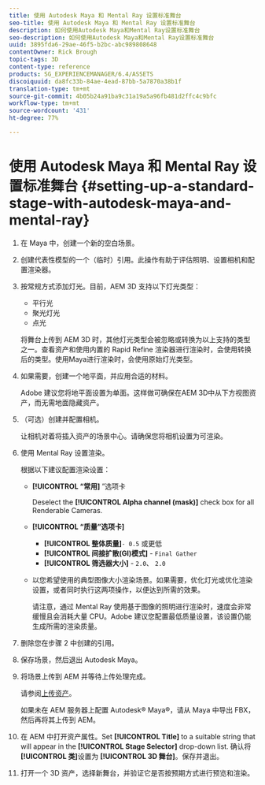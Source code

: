 ```yaml
---
title: 使用 Autodesk Maya 和 Mental Ray 设置标准舞台
seo-title: 使用 Autodesk Maya 和 Mental Ray 设置标准舞台
description: 如何使用Autodesk Maya和Mental Ray设置标准舞台
seo-description: 如何使用Autodesk Maya和Mental Ray设置标准舞台
uuid: 3895fda6-29ae-46f5-b2bc-abc989808648
contentOwner: Rick Brough
topic-tags: 3D
content-type: reference
products: SG_EXPERIENCEMANAGER/6.4/ASSETS
discoiquuid: da8fc33b-84ae-4ead-87bb-5a7870a38b1f
translation-type: tm+mt
source-git-commit: 4b05b24a91ba9c31a19a5a96fb481d2ffc4c9bfc
workflow-type: tm+mt
source-wordcount: '431'
ht-degree: 77%

---
```



# 使用 Autodesk Maya 和 Mental Ray 设置标准舞台 {#setting-up-a-standard-stage-with-autodesk-maya-and-mental-ray}

1. 在 Maya 中，创建一个新的空白场景。
1. 创建代表性模型的一个（临时）引用。此操作有助于评估照明、设置相机和配置渲染器。

1. 按常规方式添加灯光。目前，AEM 3D 支持以下灯光类型：

   * 平行光
   * 聚光灯光
   * 点光

   将舞台上传到 AEM 3D 时，其他灯光类型会被忽略或转换为以上支持的类型之一。查看资产和使用内置的 Rapid Refine 渲染器进行渲染时，会使用转换后的类型。使用Maya进行渲染时，会使用原始灯光类型。

1. 如果需要，创建一个地平面，并应用合适的材料。

   Adobe 建议您将地平面设置为单面。这样做可确保在AEM 3D中从下方视图资产，而无需地面隐藏资产。

1. （可选）创建并配置相机。

   让相机对着将插入资产的场景中心。请确保您将相机设置为可渲染。

1. 使用 Mental Ray 设置渲染。

   根据以下建议配置渲染设置：

   * **[!UICONTROL “常用]** ”选项卡

      Deselect the **[!UICONTROL Alpha channel (mask)]** check box for all Renderable Cameras.

   * **[!UICONTROL “质量”选项卡]**

      * **[!UICONTROL 整体质量]**`- 0.5` 或更低
      * **[!UICONTROL 间接扩散(GI)模式]** - `Final Gather`
      * **[!UICONTROL 筛选器大小]** - `2.0`、 `2.0`
   * 以您希望使用的典型图像大小渲染场景。如果需要，优化灯光或优化渲染设置，或者同时执行这两项操作，以便达到所需的效果。

      请注意，通过 Mental Ray 使用基于图像的照明进行渲染时，速度会非常缓慢且会消耗大量 CPU。Adobe 建议您配置最低质量设置，该设置仍能生成所需的渲染质量。


1. 删除您在步骤 2 中创建的引用。

1. 保存场景，然后退出 Autodesk Maya。
1. 将场景上传到 AEM 并等待上传处理完成。

   请参阅[上传资产](managing-assets-touch-ui.md#uploading-assets)。

   如果未在 AEM 服务器上配置 Autodesk® Maya®，请从 Maya 中导出 FBX，然后再将其上传到 AEM。

1. 在 AEM 中打开资产属性。Set **[!UICONTROL Title]** to a suitable string that will appear in the **[!UICONTROL Stage Selector]** drop-down list. 确认将&#x200B;**[!UICONTROL 类]**&#x200B;设置为 **[!UICONTROL 3D 舞台]**。保存并退出。
1. 打开一个 3D 资产，选择新舞台，并验证它是否按预期方式进行预览和渲染。

